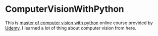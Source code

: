 # ComputerVisionWithPython
This is [master of computer vision with python](https://www.freetutorials.us/introduction-to-computer-vision-master-opencv-3-in-python-2/) online course provided by [Udemy](https://www.udemy.com/). I learned a lot of thing about computer vision from here.
